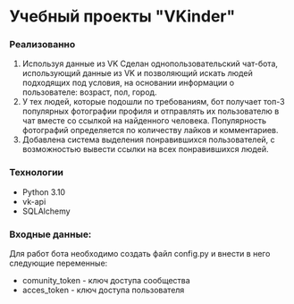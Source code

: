 # Учебный проекты "VKinder"

### Реализованно
1. Используя данные из VK Сделан однопользовательский чат-бота, использующий данные из VK и позволяющий искать людей подходящих под условия, на основании информации о пользователе: возраст, пол, город.
2. У тех людей, которые подошли по требованиям, бот получает топ-3 популярных фотографии профиля и отправлять их пользователю в чат вместе со ссылкой на найденного человека. Популярность фотографий определяется по количеству лайков и комментариев.
3. Добавлена система выделения понравившихся пользователей, с возможностью вывести ссылки на всех понравившихся людей.

### Технологии
* Python 3.10
* vk-api
* SQLAlchemy

### Входные данные:
Для работ бота необходимо создать файл config.py и внести в него следующие переменные:
* comunity_token - ключ доступа сообщества
* acces_token - ключ доступа пользователя
